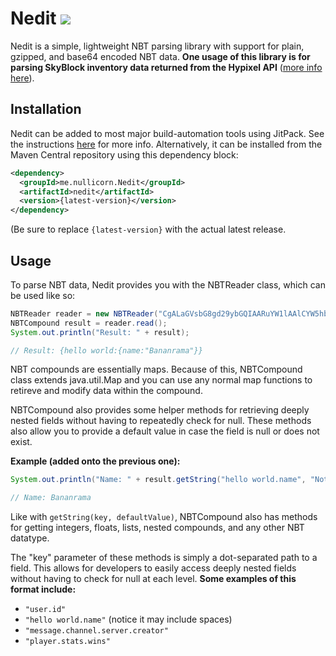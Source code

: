 # Nedit [![](https://jitpack.io/v/TheNullicorn/Nedit.svg)](https://jitpack.io/#TheNullicorn/Nedit)
Nedit is a simple, lightweight NBT parsing library with support for plain, gzipped, and base64 encoded NBT data. __One usage of this library is for parsing SkyBlock inventory data returned from the Hypixel API__ ([more info here](https://github.com/HypixelDev/PublicAPI/tree/master/Documentation#skyblock-items-and-inventories)).

## Installation
Nedit can be added to most major build-automation tools using JitPack. See the instructions [here](https://jitpack.io/#TheNullicorn/Nedit) for more info. Alternatively, it can be installed from the Maven Central repository using this dependency block:
```xml
<dependency>
  <groupId>me.nullicorn.Nedit</groupId>
  <artifactId>nedit</artifactId>
  <version>{latest-version}</version>
</dependency>
```
(Be sure to replace `{latest-version}` with the actual latest release.

## Usage
To parse NBT data, Nedit provides you with the NBTReader class, which can be used like so:
```java
NBTReader reader = new NBTReader("CgALaGVsbG8gd29ybGQIAARuYW1lAAlCYW5hbnJhbWEA");
NBTCompound result = reader.read();
System.out.println("Result: " + result);

// Result: {hello world:{name:"Bananrama"}}
```

NBT compounds are essentially maps. Because of this, NBTCompound class extends java.util.Map and you can use any normal map functions to retireve and modify data within the compound.

NBTCompound also provides some helper methods for retrieving deeply nested fields without having to repeatedly check for null. These methods also allow you to provide a default value in case the field is null or does not exist.

**Example (added onto the previous one):**
```java
System.out.println("Name: " + result.getString("hello world.name", "Not Found"));

// Name: Bananrama
```
Like with `getString(key, defaultValue)`, NBTCompound also has methods for getting integers, floats, lists, nested compounds, and any other NBT datatype.

The "key" parameter of these methods is simply a dot-separated path to a field. This allows for developers to easily access deeply nested fields without having to check for null at each level. **Some examples of this format include:**
- `"user.id"`
- `"hello world.name"` (notice it may include spaces)
- `"message.channel.server.creator"`
- `"player.stats.wins"`